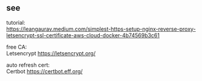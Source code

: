 ## see
tutorial:  
https://leangaurav.medium.com/simplest-https-setup-nginx-reverse-proxy-letsencrypt-ssl-certificate-aws-cloud-docker-4b74569b3c61

free CA:  
Letsencrypt https://letsencrypt.org/

auto refresh cert:  
Certbot https://certbot.eff.org/
